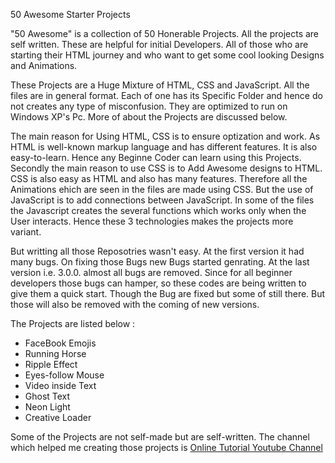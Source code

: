 50 Awesome Starter Projects

"50 Awesome" is a collection of 50 Honerable Projects. All the projects are self written. These are helpful for initial Developers. All of those who are starting their HTML journey and who want to get some cool looking Designs and Animations.

These Projects are a Huge Mixture of HTML, CSS and JavaScript. All the files are in general format. Each of one has its Specific Folder and hence do not creates any type of misconfusion. They are optimized to run on Windows XP's Pc. More of about the Projects are discussed below.

The main reason for Using HTML, CSS is to ensure optization and work. As HTML is well-known markup language and has different features. It is also easy-to-learn. Hence any Beginne Coder can learn using this Projects. Secondly the main reason to use CSS is to Add Awesome designs to HTML. CSS is also easy as HTML and also has many features. Therefore all the Animations ehich are seen in the files are made using CSS. But the use of JavaScript is to add connections between JavaScript. In some of the files the Javascript creates the several functions which works only when the User interacts. Hence these 3 technologies makes the projects more variant.

But writting all those Reposotries wasn't easy. At the first version it had many bugs. On fixing those Bugs new Bugs started genrating. At the last version i.e. 3.0.0. almost all bugs are removed. Since for all beginner developers those bugs can hamper, so these codes are being written to give them a quick start. Though the Bug are fixed but some of still there. But those will also be removed with the coming of new versions.

The Projects are listed below :
* FaceBook Emojis
* Running Horse
* Ripple Effect
* Eyes-follow Mouse
* Video inside Text
* Ghost Text
* Neon Light
* Creative Loader

Some of the Projects are not self-made but are self-written. The channel which helped me creating those projects is [Online Tutorial Youtube Channel](https://www.youtube.com/channel/UCbwXnUipZsLfUckBPsC7Jog)